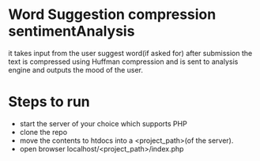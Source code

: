 # Word Suggestion compression sentimentAnalysis
  it takes input from the user suggest word(if asked for) after submission the text is compressed using Huffman compression and is sent to analysis engine and outputs the mood of the user.
  
# Steps to run
- start the server of your choice which supports PHP
- clone the repo 
- move the contents to htdocs into a <project_path>(of the server).
- open browser localhost/<project_path>/index.php 
